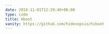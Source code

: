 ```yaml
---
date: 2018-11-01T12:29:40+06:00
type: code
title: Hboot
vanity: https://github.com/hidevopsio/hiboot
---
```

